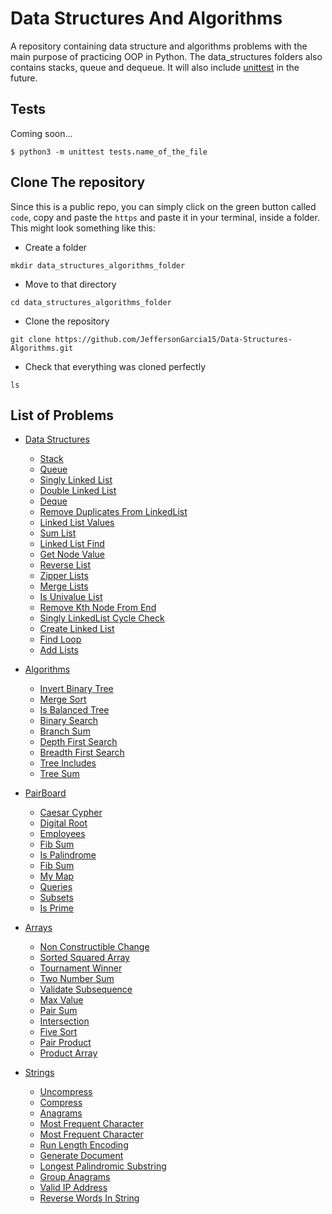 # Data Structures And Algorithms

A repository containing data structure and algorithms problems with the main purpose of practicing OOP in Python. The data_structures folders also contains stacks, queue and dequeue. It will also include [unittest](https://docs.python.org/3/library/unittest.html) in the future.

## Tests
Coming soon...
```
$ python3 -m unittest tests.name_of_the_file
```
## Clone The repository
Since this is a public repo, you can simply click on the green button called `code`, copy and paste the `https` and paste it in your terminal, inside a folder. This might look something like this:
* Create a folder

```
mkdir data_structures_algorithms_folder
```
* Move to that directory

```
cd data_structures_algorithms_folder
```

* Clone the repository

```
git clone https://github.com/JeffersonGarcia15/Data-Structures-Algorithms.git
```

* Check that everything was cloned perfectly

```
ls
```

## List of Problems

* [Data Structures](https://github.com/JeffersonGarcia15/Data-Structures-Algorithms/tree/main/data_structures)
  * [Stack](https://github.com/JeffersonGarcia15/Data-Structures-Algorithms/blob/main/data_structures/stack.py)
  * [Queue](https://github.com/JeffersonGarcia15/Data-Structures-Algorithms/blob/main/data_structures/queue.py)
  * [Singly Linked List](https://github.com/JeffersonGarcia15/Data-Structures-Algorithms/blob/main/data_structures/singly_linked_list.py)
  * [Double Linked List](https://github.com/JeffersonGarcia15/Data-Structures-Algorithms/blob/main/data_structures/double_linked_list.py)
  * [Deque](https://github.com/JeffersonGarcia15/Data-Structures-Algorithms/blob/main/data_structures/deque.py)
  * [Remove Duplicates From LinkedList](https://github.com/JeffersonGarcia15/Data-Structures-Algorithms/blob/main/data_structures/remove_duplicates_from_linkedlist.py)
  * [Linked List Values](https://github.com/JeffersonGarcia15/Data-Structures-Algorithms/blob/main/data_structures/linked_list_values.py)
  * [Sum List](https://github.com/JeffersonGarcia15/Data-Structures-Algorithms/blob/main/data_structures/sum_list.py)
  * [Linked List Find](https://github.com/JeffersonGarcia15/Data-Structures-Algorithms/blob/main/data_structures/linked_list_find.py)
  * [Get Node Value](https://github.com/JeffersonGarcia15/Data-Structures-Algorithms/blob/main/data_structures/get_node_value.py)
  * [Reverse List](https://github.com/JeffersonGarcia15/Data-Structures-Algorithms/blob/main/data_structures/reverse_list.py)
  * [Zipper Lists](https://github.com/JeffersonGarcia15/Data-Structures-Algorithms/blob/main/data_structures/zipper_lists.py)
  * [Merge Lists](https://github.com/JeffersonGarcia15/Data-Structures-Algorithms/blob/main/data_structures/merge_lists.py)
  * [Is Univalue List](https://github.com/JeffersonGarcia15/Data-Structures-Algorithms/blob/main/data_structures/is_univalue_list.py)
  * [Remove Kth Node From End](https://github.com/JeffersonGarcia15/Data-Structures-Algorithms/blob/main/data_structures/remove_kth_node_from_end.py)
  * [Singly LinkedList Cycle Check](https://github.com/JeffersonGarcia15/Data-Structures-Algorithms/blob/main/data_structures/singly_linked_list_cycle_check.py)
  * [Create Linked List](https://github.com/JeffersonGarcia15/Data-Structures-Algorithms/blob/main/data_structures/create_linked_list.py)
  * [Find Loop](https://github.com/JeffersonGarcia15/Data-Structures-Algorithms/blob/main/data_structures/find_loop.py)
  * [Add Lists](https://github.com/JeffersonGarcia15/Data-Structures-Algorithms/blob/main/data_structures/add_lists.py)










* [Algorithms](https://github.com/JeffersonGarcia15/Data-Structures-Algorithms/tree/main/algorithms)
  * [Invert Binary Tree](https://github.com/JeffersonGarcia15/Data-Structures-Algorithms/blob/main/algorithms/invert_binary_tree.py)
  * [Merge Sort](https://github.com/JeffersonGarcia15/Data-Structures-Algorithms/blob/main/algorithms/merge_sort.py)
  * [Is Balanced Tree](https://github.com/JeffersonGarcia15/Data-Structures-Algorithms/blob/main/algorithms/isBalancedTree.py)
  * [Binary Search](https://github.com/JeffersonGarcia15/Data-Structures-Algorithms/blob/main/algorithms/binary_search.py)
  * [Branch Sum](https://github.com/JeffersonGarcia15/Data-Structures-Algorithms/blob/main/algorithms/branch_sum.py)
  * [Depth First Search](https://github.com/JeffersonGarcia15/Data-Structures-Algorithms/blob/main/algorithms/depth_first_search.py)
  * [Breadth First Search](https://github.com/JeffersonGarcia15/Data-Structures-Algorithms/blob/main/algorithms/breadth_first_search.py)
  * [Tree Includes](https://github.com/JeffersonGarcia15/Data-Structures-Algorithms/blob/main/algorithms/tree_includes.py)
  * [Tree Sum](https://github.com/JeffersonGarcia15/Data-Structures-Algorithms/blob/main/algorithms/tree_sum.py)






* [PairBoard](https://github.com/JeffersonGarcia15/Data-Structures-Algorithms/blob/main/PairBoard)
  * [Caesar Cypher](https://github.com/JeffersonGarcia15/Data-Structures-Algorithms/blob/main/PairBoard/caesar_cipher.py)
  * [Digital Root](https://github.com/JeffersonGarcia15/Data-Structures-Algorithms/blob/main/PairBoard/digitalRoot.py)
  * [Employees](https://github.com/JeffersonGarcia15/Data-Structures-Algorithms/blob/main/PairBoard/employees.sql)
  * [Fib Sum](https://github.com/JeffersonGarcia15/Data-Structures-Algorithms/blob/main/PairBoard/fibsSum.py)
  * [Is Palindrome](https://github.com/JeffersonGarcia15/Data-Structures-Algorithms/blob/main/PairBoard/isPalindrome.py)
  * [Fib Sum](https://github.com/JeffersonGarcia15/Data-Structures-Algorithms/blob/main/PairBoard/fibsSum.py)
  * [My Map](https://github.com/JeffersonGarcia15/Data-Structures-Algorithms/blob/main/PairBoard/myMap.js)
  * [Queries](https://github.com/JeffersonGarcia15/Data-Structures-Algorithms/blob/main/PairBoard/queries.sql)
  * [Subsets](https://github.com/JeffersonGarcia15/Data-Structures-Algorithms/blob/main/PairBoard/subsets.py)
  * [Is Prime](https://github.com/JeffersonGarcia15/Data-Structures-Algorithms/blob/main/PairBoard/is_prime.py)


* [Arrays](https://github.com/JeffersonGarcia15/Data-Structures-Algorithms/blob/main/Arrays)
  * [Non Constructible Change](https://github.com/JeffersonGarcia15/Data-Structures-Algorithms/blob/main/Arrays/non_constructible_change.py)
  * [Sorted Squared Array](https://github.com/JeffersonGarcia15/Data-Structures-Algorithms/blob/main/Arrays/sorted_squared_array.py)
  * [Tournament Winner](https://github.com/JeffersonGarcia15/Data-Structures-Algorithms/blob/main/Arrays/tournament_winner.py)
  * [Two Number Sum](https://github.com/JeffersonGarcia15/Data-Structures-Algorithms/blob/main/Arrays/two_number_sum.py)
  * [Validate Subsequence](https://github.com/JeffersonGarcia15/Data-Structures-Algorithms/blob/main/Arrays/validate_subsequence.py)
  * [Max Value](https://github.com/JeffersonGarcia15/Data-Structures-Algorithms/blob/main/Arrays/max_value.py)
  * [Pair Sum](https://github.com/JeffersonGarcia15/Data-Structures-Algorithms/blob/main/Arrays/pair_sum.py)
  * [Intersection](https://github.com/JeffersonGarcia15/Data-Structures-Algorithms/blob/main/Arrays/intersection.py)
  * [Five Sort](https://github.com/JeffersonGarcia15/Data-Structures-Algorithms/blob/main/Arrays/five_sort.py)
  * [Pair Product](https://github.com/JeffersonGarcia15/Data-Structures-Algorithms/blob/main/Arrays/pair_product.py)
  * [Product Array](https://github.com/JeffersonGarcia15/Data-Structures-Algorithms/blob/main/Arrays/product_array.py)

  




* [Strings](https://github.com/JeffersonGarcia15/Data-Structures-Algorithms/tree/main/Strings)
  * [Uncompress](https://github.com/JeffersonGarcia15/Data-Structures-Algorithms/tree/main/Strings/uncompress.py)
  * [Compress](https://github.com/JeffersonGarcia15/Data-Structures-Algorithms/tree/main/Strings/compress.py)
  * [Anagrams](https://github.com/JeffersonGarcia15/Data-Structures-Algorithms/tree/main/Strings/anagrams.py)
  * [Most Frequent Character](https://github.com/JeffersonGarcia15/Data-Structures-Algorithms/tree/main/Strings/most_frequent_char.py)
  * [Most Frequent Character](https://github.com/JeffersonGarcia15/Data-Structures-Algorithms/tree/main/Strings/non_repeating_substring.py)
  * [Run Length Encoding](https://github.com/JeffersonGarcia15/Data-Structures-Algorithms/tree/main/Strings/run_length_encoding.py)
  * [Generate Document](https://github.com/JeffersonGarcia15/Data-Structures-Algorithms/tree/main/Strings/generate_document.py)
  * [Longest Palindromic Substring](https://github.com/JeffersonGarcia15/Data-Structures-Algorithms/tree/main/Strings/longest_palindromic_substring.py)
  * [Group Anagrams](https://github.com/JeffersonGarcia15/Data-Structures-Algorithms/tree/main/Strings/group_anagrams.py)
  * [Valid IP Address](https://github.com/JeffersonGarcia15/Data-Structures-Algorithms/tree/main/Strings/valid_ip_address.py)
  * [Reverse Words In String](https://github.com/JeffersonGarcia15/Data-Structures-Algorithms/tree/main/Strings/reverse_words_in_string.py)












